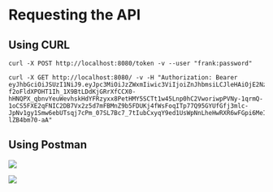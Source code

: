 # Requesting the API

## Using CURL

```shell
curl -X POST http://localhost:8080/token -v --user "frank:password"

curl -X GET http://localhost:8080/ -v -H "Authorization: Bearer eyJhbGciOiJSUzI1NiJ9.eyJpc3MiOiJzZWxmIiwic3ViIjoiZnJhbmsiLCJleHAiOjE2NzkzOTEwMDgsImlhdCI6MTY3OTM4NzQwOCwic2NvcGUiOiJyZWFkIn0.Z83mntjJwikQBDQs-f2oFldXPOHT1Ih_1X9BtLDdKjGRrXfCCX0-hHNQPX_qbnvYeuWevhskHdYFRzyxx8PetHMY5SCTt1w45Lnp0hC2VworiwpPVNy-1qrmQ-1oCS5FXE2qFNIC2DB7Vx2z5d7mFBMnZ9b5FDUKj4fWsFoqITp77Q95GYUfGfj3mlc-JpNv1gy1Smw6ebUTsqj7cPm_07SL7Bc7_7tIubCxyqY9ed1UsWpNnLheHwRXR6wFGpi6MeINmVvBs4hKyicIk7R1RzVbpJGenpiC2BIPR2x9I4tfkyK5IRIpsrmyJUN5iT2NAxafhCbr4B-lZB4bm70-aA"
```

## Using Postman

![](/home/frank/develop/project/edu/spring/spring-boot/security/jwt-dan-vega/demo/static/Postman1.png)

![](/home/frank/develop/project/edu/spring/spring-boot/security/jwt-dan-vega/demo/static/Postman2.png)

